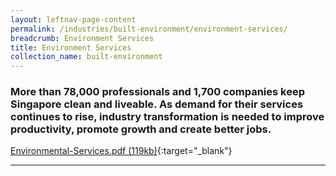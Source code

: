 ```yaml
---
layout: leftnav-page-content
permalink: /industries/built-environment/environment-services/
breadcrumb: Environment Services
title: Environment Services
collection_name: built-environment
---
```


### More than 78,000 professionals and 1,700 companies keep Singapore clean and liveable. As demand for their services continues to rise, industry transformation is needed to improve productivity, promote growth and create better jobs.

[Environmental-Services.pdf (119kb)](/images/PDF/Built-Environment/Environmental-Services.pdf){:target="_blank"}

---
